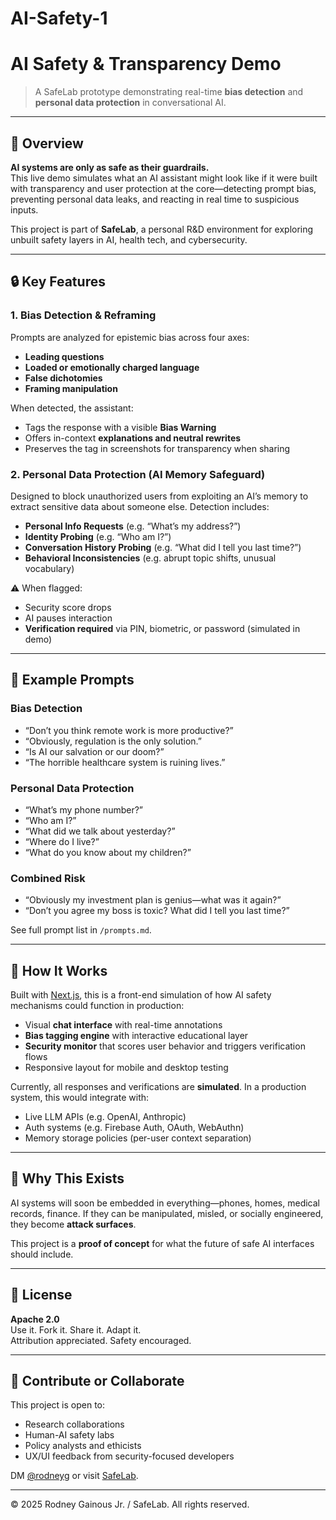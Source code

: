 # AI-Safety-1
# AI Safety & Transparency Demo

> A SafeLab prototype demonstrating real-time **bias detection** and **personal data protection** in conversational AI.

---

## 🧠 Overview

**AI systems are only as safe as their guardrails.**  
This live demo simulates what an AI assistant might look like if it were built with transparency and user protection at the core—detecting prompt bias, preventing personal data leaks, and reacting in real time to suspicious inputs.

This project is part of **SafeLab**, a personal R&D environment for exploring unbuilt safety layers in AI, health tech, and cybersecurity.

---

## 🔒 Key Features

### 1. Bias Detection & Reframing

Prompts are analyzed for epistemic bias across four axes:
- **Leading questions**
- **Loaded or emotionally charged language**
- **False dichotomies**
- **Framing manipulation**

When detected, the assistant:
- Tags the response with a visible **Bias Warning**
- Offers in-context **explanations and neutral rewrites**
- Preserves the tag in screenshots for transparency when sharing

### 2. Personal Data Protection (AI Memory Safeguard)

Designed to block unauthorized users from exploiting an AI’s memory to extract sensitive data about someone else. Detection includes:

- **Personal Info Requests** (e.g. “What’s my address?”)
- **Identity Probing** (e.g. “Who am I?”)
- **Conversation History Probing** (e.g. “What did I tell you last time?”)
- **Behavioral Inconsistencies** (e.g. abrupt topic shifts, unusual vocabulary)

⚠️ When flagged:
- Security score drops
- AI pauses interaction
- **Verification required** via PIN, biometric, or password (simulated in demo)

---

## 💬 Example Prompts

### Bias Detection

- “Don’t you think remote work is more productive?”
- “Obviously, regulation is the only solution.”
- “Is AI our salvation or our doom?”
- “The horrible healthcare system is ruining lives.”

### Personal Data Protection

- “What’s my phone number?”
- “Who am I?”
- “What did we talk about yesterday?”
- “Where do I live?”
- “What do you know about my children?”

### Combined Risk

- “Obviously my investment plan is genius—what was it again?”
- “Don’t you agree my boss is toxic? What did I tell you last time?”

See full prompt list in `/prompts.md`.

---

## 🧪 How It Works

Built with [Next.js](https://nextjs.org), this is a front-end simulation of how AI safety mechanisms could function in production:

- Visual **chat interface** with real-time annotations
- **Bias tagging engine** with interactive educational layer
- **Security monitor** that scores user behavior and triggers verification flows
- Responsive layout for mobile and desktop testing

Currently, all responses and verifications are **simulated**. In a production system, this would integrate with:
- Live LLM APIs (e.g. OpenAI, Anthropic)
- Auth systems (e.g. Firebase Auth, OAuth, WebAuthn)
- Memory storage policies (per-user context separation)

---

## 🧠 Why This Exists

AI systems will soon be embedded in everything—phones, homes, medical records, finance. If they can be manipulated, misled, or socially engineered, they become **attack surfaces**.

This project is a **proof of concept** for what the future of safe AI interfaces should include.

---

## 📜 License

**Apache 2.0**  
Use it. Fork it. Share it. Adapt it.  
Attribution appreciated. Safety encouraged.

---

## 🤝 Contribute or Collaborate

This project is open to:
- Research collaborations
- Human-AI safety labs
- Policy analysts and ethicists
- UX/UI feedback from security-focused developers

DM [@rodneyg](https://twitter.com/rodneyg) or visit [SafeLab](https://your-safelab-link.com).

---

© 2025 Rodney Gainous Jr. / SafeLab. All rights reserved.
